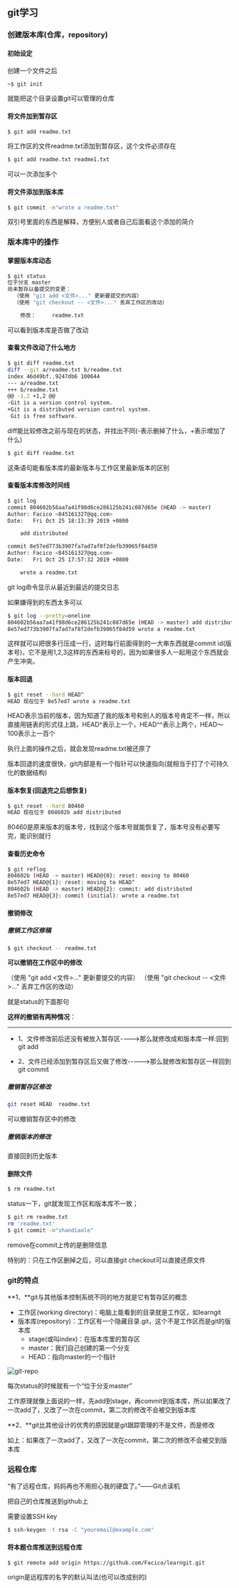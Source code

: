 ## git学习



### 创建版本库(仓库，repository)



#### 初始设定 

创建一个文件之后

```bash
~$ git init
```

就能把这个目录设置git可以管理的仓库



#### 将文件加到暂存区

```bash
$ git add readme.txt
```

将工作区的文件readme.txt添加到暂存区，这个文件必须存在

```bash
$ git add readme.txt readme1.txt
```

可以一次添加多个



#### 将文件添加到版本库

```bash
$ git commit -m"wrote a readme.txt"
```

双引号里面的东西是解释，方便别人或者自己后面看这个添加的简介



### 版本库中的操作



#### 掌握版本库动态

```bash
$ git status
位于分支 master
尚未暂存以备提交的变更：
  （使用 "git add <文件>..." 更新要提交的内容）
  （使用 "git checkout -- <文件>..." 丢弃工作区的改动）

	修改：     readme.txt

```

可以看到版本库是否做了改动



#### 查看文件改动了什么地方

```bash
$ git diff readme.txt
diff --git a/readme.txt b/readme.txt
index 46d49bf..9247db6 100644
--- a/readme.txt
+++ b/readme.txt
@@ -1,2 +1,2 @@
-Git is a version control system.
+Git is a distributed version control system.
 Git is free software.

```

diff能比较修改之前与现在的状态，并找出不同(-表示删掉了什么，+表示增加了什么)

```bash
$ git diff readme.txt
```

这条语句能看版本库的最新版本与工作区里最新版本的区别





#### 查看版本库修改时间线

```bash
$ git log
commit 804602b56aa7a41f98d6ce286125b241c087d65e (HEAD -> master)
Author: Facico <845161327@qq.com>
Date:   Fri Oct 25 18:13:39 2019 +0800

    add distributed

commit 8e57ed773b3907fa7ad7af8f2defb39065f84d59
Author: Facico <845161327@qq.com>
Date:   Fri Oct 25 17:57:32 2019 +0800

    wrote a readme.txt

```

git log命令显示从最近到最远的提交日志

如果嫌得到的东西太多可以

```bash
$ git log --pretty=oneline
804602b56aa7a41f98d6ce286125b241c087d65e (HEAD -> master) add distributed
8e57ed773b3907fa7ad7af8f2defb39065f84d59 wrote a readme.txt

```

这样就可以把很多行压成一行，这时每行前面得到的一大串东西就是commit id(版本号)，它不是用1,2,3这样的东西来标号的，因为如果很多人一起用这个东西就会产生冲突。



#### 版本回退

```bash
$ git reset --hard HEAD^
HEAD 现在位于 8e57ed7 wrote a readme.txt
```

HEAD表示当前的版本，因为知道了我的版本号和别人的版本号肯定不一样，所以直接用链表的形式往上跳，HEAD^表示上一个，HEAD^^表示上两个，HEAD～100表示上一百个

执行上面的操作之后，就会发现readme.txt被还原了

版本回退的速度很快，git内部是有一个指针可以快速指向(就相当于打了个可持久化的数据结构)



#### 版本恢复(回退完之后想恢复)

```bash
$ git reset --hard 80460
HEAD 现在位于 804602b add distributed

```

80460是原来版本的版本号，找到这个版本号就能恢复了，版本号没有必要写完，能识别就行



#### 查看历史命令

```bash
$ git reflog
804602b (HEAD -> master) HEAD@{0}: reset: moving to 80460
8e57ed7 HEAD@{1}: reset: moving to HEAD^
804602b (HEAD -> master) HEAD@{2}: commit: add distributed
8e57ed7 HEAD@{3}: commit (initial): wrote a readme.txt

```



#### 撤销修改

##### 撤销工作区修稿

```bash
$ git checkout -- readme.txt
```

**可以撤销在工作区中的修改**

（使用 "git add <文件>..." 更新要提交的内容）
  （使用 "git checkout -- <文件>..." 丢弃工作区的改动）

就是status的下面那句

**这样的撤销有两种情况**：

- -------

  - 1、文件修改前后还没有被放入暂存区---->那么就修改成和版本库一样:回到git add

  - 2、文件已经添加到暂存区后又做了修改----->那么就修改和暂存区一样回到git commit

#####  **撤销暂存区修改**

```bash
git reset HEAD  readme.txt
```

可以撤销暂存区中的修改

##### 撤销版本的修改

直接回到历史版本



#### 删除文件

```bash
$ rm readme.txt
```

status一下，git就发现工作区和版本库不一致；

```bash
$ git rm readme.txt
rm 'readme.txt'
$ git commit -m"shandiaole"
```

remove在commit上传的是删除信息

特别的：只在工作区删掉之后，可以直接git checkout可以直接还原文件



### git的特点

**1、**git与其他版本控制系统不同的地方就是它有暂存区的概念

- 工作区(working directory)：电脑上能看到的目录就是工作区，如learngit
- 版本库(repository)：工作区有一个隐藏目录.git，这个不是工作区而是git的版本库
  - stage(或叫index)：在版本库里的暂存区
  - master：我们自己创建的第一个分支
  - HEAD：指向master的一个指针

![git-repo](https://www.liaoxuefeng.com/files/attachments/919020037470528/0)

每次status的时候就有一个“位于分支master”

工作原理就像上面说的一样，先add到stage，再commit到版本库，所以如果改了一次add了，又改了一次在commit，第二次的修改不会被交到版本库

**2、**git比其他设计的优秀的原因就是git跟踪管理的不是文件，而是修改

如上：如果改了一次add了，又改了一次在commit，第二次的修改不会被交到版本库



### 远程仓库

“有了远程仓库，妈妈再也不用担心我的硬盘了。”——Git点读机

把自己的仓库推送到github上

需要设置SSH key

```bash
$ ssh-keygen -t rsa -C "youremail@example.com"
```

#### 将本题仓库推送到远程仓库

```bash
$ git remote add origin https://github.com/Facico/learngit.git

```

origin是远程库的名字的默认叫法(也可以改成别的)